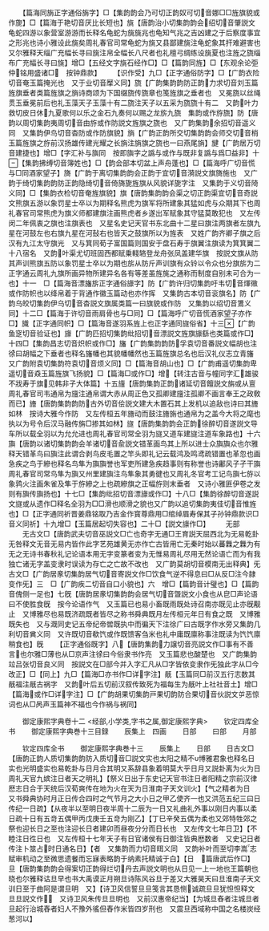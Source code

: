 <!-- { "loadSidebar": true } -->
　　【篇海同旃正字通俗旃字】□【集韵韵会乃可切正韵奴可切音娜□□旌旗貌或作旎】□【篇海于艳切音厌比长短也】旐【唐韵治小切集韵韵会绍切音肇説文龟蛇四游以象营室游游而长释名龟蛇为旐旐兆也龟知气兆之吉凶建之于后察度事宜之形兆也诗小雅设此旐矣周礼春官司常龟蛇为旐又县鄙建旐注龟蛇象其扞难避害也　又尔雅释天缁广充幅长寻曰旐注帛全幅长八尺者也礼檀弓绸练设旐夏也注旌之旒缁布广充幅长寻曰旐】增□【五经文字旐石经作□】□【篇韵同旌】□【东观余论弡仲铭用盛诸□　按钟鼎款】
　　【识作受】九□【正字通俗防字】□【广韵衣险切音奄玉篇掩光也　又于业切音擪义同】旒【广韵集韵韵防正韵力求切音刘玉篇旌旗垂者类篇旌旗之旓诗商颂为下国缀旒传旒章也笺旌旗之垂者也　又冕旒以丝绳贯玉垂冕前后也礼玉藻天子玉藻十有二旒注天子以五采为旒旒十有二　又韵叶力救切皮日休九夏歌何以乐之金石九奏何以赐之龙旂九旒　集韵或作斿旒】防【唐韵以周切集韵夷周切音由斿或作防説文旌旗之旒也　又广韵集韵余招切音遥义同　又集韵伊鸟切音杳防或作防旗貌】旓【广韵正韵所交切集韵韵会师交切音梢玉篇旌旗之斿前汉扬雄传建光耀之长旓注旓旗之旒也一曰燕尾旓】旔【广韵居万切音建捷也】增□【字汇补与旟同　按即旟字之譌与或作与既非复譌与爲□益非】十【集韵拂缚切音簿姓也】□【韵会部本切盆上声舟蓬也】□【篇海呼广切音慌与□同酒家望子】旖【广韵于离切集韵韵会正韵于宜切音漪説文旗旖施也　又广韵于绮切集韵韵防正韵隐绮切音倚旖旎旌旗从风貌详旎字注　又集韵于义切音陭义同】□【集韵衣检切音奄旌旗貌】旗【唐韵集韵韵会渠之切正韵渠宜切音奇説文熊旗五游以象罚星士卒以为期释名熊虎为旗军将所建象其猛如虎与众期其下也周礼春官司常熊虎为旗义师都建旗注画熊虎者乡遂出军赋象其守猛莫敢犯也　又左传闵二年佩衷之旗也注旗表也　又星名史记天官书东北曲十二星曰旗注两旗者左旗九星在河鼓左也右旗九星在河鼔右也皆天之鼓旗所以为旌表　又姓广韵齐卿子旗之后汉有九江太守旗光　又与箕同荀子富国篇则国安于盘石寿于旗翼注旗读为箕箕翼二十八宿名　又韵叶渠尤切班固西都赋乗輚辂登龙舟张凤盖建华旗　按説文旗从防其声训熊旗五防以象罚星士卒以为期也旂从防斤声训旗有众铃以令众也分旗旂为二正字通云周礼九旗所画异物所建异名各有等差虽旌旄之通称而制度自别未可合为一也】十一　□【篇海音漂旛旂正字通俗旚字】防【广韵许归切集韵吁韦切音煇幑或作防帜也以绛帛着于背通作徽玉篇动也亦作挥　又集韵古本切音衮旗名】防【广韵乌皎切集韵伊乌切音杳説文旗属类篇一曰旗貌或作防　又集韵以绍切音鷕义同】十二□【篇海于许切音雨肩骨也与□同】□【篇海呼广切音慌酒家望子亦作□】旘【正字通同帜】□【篇海音遂羽系旌上也正字通同旞俗省】十三【广韵鱼窆切音验证也】旚【广韵匹招切集韵纰招切音漂説文旌旗旚繇也类篇或作□】十四□【集韵昌志切音炽帜或作□】旛【广韵集韵韵防孚袁切音番説文幅胡也注徐曰胡幅之下垂者也释名旛幡也其貌幡幡然也玉篇旌旗总名也后汉礼仪志立青旛　又广韵附袁切集韵符袁切音烦义同】□【篇海音胡山也】□【广韵甫遥切集韵卑遥切音猋玉篇旌旗飞扬貌】□【篇海□或作□】增【转注古音与幢同字汇雄骏不戕寿于旗见韩非子大体篇】十五旜【唐韵集韵正韵诸延切音饘説文旃或从亶周礼春官司韦通帛为旜注通帛谓大赤从周正色又孤卿建旜注孤卿不画言奉王之政敎而已】旝【唐韵集韵韵防古外切音侩説文建大木置石其上发机以追敌也诗曰其旝如林　按诗大雅今作防　又左传桓五年旝动而鼓注旝旃也通帛为之盖今大将之麾也执以为号令后汉马融传旃□掺其如林】旞【唐韵集韵韵会正韵徐醉切音遂説文导车所以载全羽以为允允进也周礼春官司常全羽为旞又道车建旞注道车象路也】十六旟【唐韵以诸切集韵韵会羊诸切音兪説文错革画鸟其上所以进士众旟旟众也尔雅释天错革鸟曰旟注此谓合剥鸟皮毛置之竿头即礼记云载鸿及鸣鸢疏错置也革忽也画急疾之鸟于縿也释名鸟隼为旟旟誉也军吏所建急疾趋事则有称誉也诗鄘风子孑干旟周礼春官司常鸟隼为旟又州里建旟注鸟隼象其勇徤也又周礼冬官考工记鸟旟七斿以象鹑火注画朱雀及隼于斿縿之上也疏縿旗之正幅斿则末垂者　又诗小雅匪伊卷之发则有旟传旟扬也】十七□【集韵纰招切音漂旚或作□】十八□【集韵徐醉切音遂説文旞或从遗作□释名全羽为□□滑也顺滑之貌也又广韵以追切集韵夷佳切音惟旌也】□【正字通同祈晋姜鼎铭取乃吉金作寳尊鼎用□绾绰眉寿保其子孙钟鼎款识□音义同祈】十九增□【玉篇居起切失容也】二十□【説文旚作□】
　　无部
　　无古文□【唐韵武夫切音巫説文□亡也奇字无通□王育説天屈西北为无易乾卦无咎释文无音无易内皆作此字艺苑雄黄无亦作亡古皆用亡无秦时始以蕃橆之橆为有无之无诗书春秋礼记论语本用无字变篆者变为无惟易周礼尽用无然论语亡而为有我独亡诸无字盖变隶时误读为存亡之亡故不改也　又广韵莫胡切音模南无出释典】旡古文□【广韵居豙切集韵居气切音寄説文作□饮食气逆不得息曰□从反□注今隷变作旡】三　□【广韵疾二切音自口小貌也】六　增□【篇韵音计璧也】□【篇韵音傀侧一足也】七旣【唐韵居豙切集韵韵会居气切音曁説文小食也从皀□声论语曰不使胜食旣　按今论语作气　又玉篇已也易小畜既雨既处诗召南亦既见止亦旣觏止　又博雅尽也易既济疏既者皆尽之称书舜典既月左传桓元年日有食之既　又博雅既失也　又与溉同史记五帝纪帝喾既执中而徧天下注徐广曰古既字作水旁又集韵几利切音兾义同　又许既切音欷饩或作既馈客刍米也礼中庸既廪称事注既读为饩饩廪稍食也】旣
　　【正字通俗既字】八【唐韵集韵力譲切音亮説文作□事有不善言也尔雅□薄也从□京声注徐曰今俗隶书作亮　又玉篇悲也酸楚也　又广韵集韵竝吕张切音良义同　按説文在□部今并入字汇凡从□字皆依变隶作旡独此字从□今改正】□【同上】九□【篇海□亦书作□详字注】旤【玉篇同□前汉五行志数其旤福注旤古祸字　又韵叶后五切前汉叙传致死为福每生为旤叶上社社音土】增□【篇海或作□详字注】□【广韵胡果切集韵戸果切韵防合果切音伙説文屰恶惊词也从□呙声玉篇神不福也今作祸与祸同】















　　御定康熙字典卷十二
<经部,小学类,字书之属,御定康熙字典>
　　钦定四库全书
　　御定康熙字典巻十三目録
　　辰集上　四画
　　日部
　　曰部
　　月部










　　钦定四库全书
　　御定康熙字典巻十三
　　辰集上
　　日部
　　日古文□【唐韵正韵人质切集韵韵防入质切音□説文实也太阳之精不博雅君象也释名日实也光明盛实也易乾卦与日月合其明又系辞县象着明莫大乎日月又説卦离为火为日周礼天官九嫔注日者天之明礼】【祭义日出于东史记天官书注日者阳精之宗前汉律厯志日合于天统后汉荀爽传在地为火在天为日淮南子天文训火】【气之精者为日　又书舜典协时月正日传合四时之气节月之大小日之甲乙使齐一也又洪范五纪三曰日传纪一日疏】【从夜半以至明日夜半周十二辰为一日又礼曲礼外事以刚日内事以柔日疏十日有五竒五偶甲丙戊庚壬五竒为刚乙】【丁巳辛癸五偶为柔也又郊特牲郊之祭也迎长日之至也注迎长日者建卯而昼夜分分而日长也　又左传文七年日卫】【不睦注日徃日也　又左传桓十七年天子有日官诸侯有日御注皆典厯数者　又史记日者传注卜筮占时日通名日】【者　又集韵而力切音眲义同　又韵补叶而至切李嵩志赋审机动之至微思遗餐而忘寐表略韵于纳素托精诚于白】【日　篇唐武后作□】旦【唐韵集韵韵会得案切正韵得烂切丹去声説文明也从日见一上一地也王篇朝也晓也尔雅释诂旦早也书大禹谟正月朔旦诗陈风谷旦于差又大雅昊天曰旦淮南子天文训日至于曲阿是谓旦明　又】【诗卫风信誓旦旦笺言其恳恻诚疏旦旦犹怛怛释文旦旦説文作　又诗卫风朱传旦旦明也　又前汉惠帝纪当】【为城旦舂者注城旦者旦起行治城舂者妇人不豫外徭但舂作米皆四岁刑也　又震旦西域称中国之名楼炭经葱河以】
